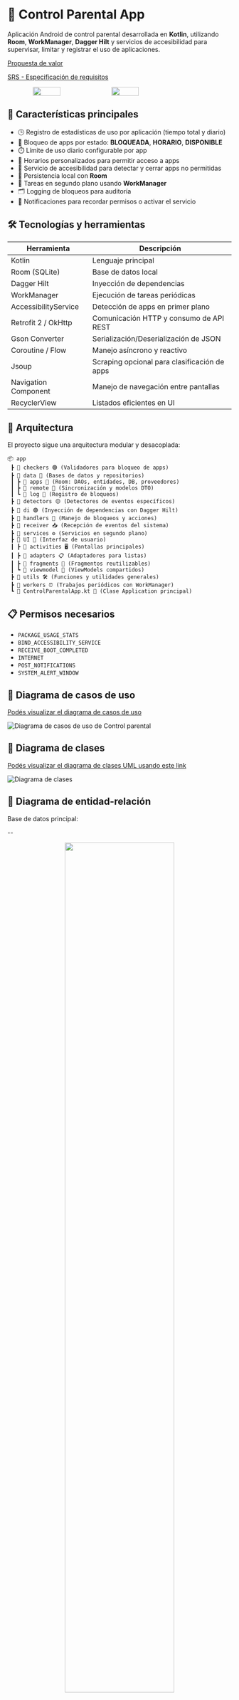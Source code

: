 # 📱 Control Parental App

Aplicación Android de control parental desarrollada en **Kotlin**, utilizando **Room**, **WorkManager**, **Dagger Hilt** y servicios de accesibilidad para supervisar, limitar y registrar el uso de aplicaciones.

[Propuesta de valor](https://docs.google.com/document/d/12kFZDpTqzES0-sYFv3g2N5VKG0sBjfh_hx_XMg7oy6Q/edit?usp=sharing)

[SRS - Especificación de requisitos](https://docs.google.com/document/d/1rpAelZsWywcVWXfYSeQUA5GreiuIhPb2/edit?usp=sharing&ouid=103592374588151306182&rtpof=true&sd=true)

<div style="display: flex;" align="center">
  <img src="https://github.com/user-attachments/assets/b42c6a69-f16a-45b2-9aa8-6462eea6c97a" style="width: 35%;" />
  <img src="https://github.com/user-attachments/assets/6f7884a7-5204-4363-a95a-00d7aaf5a474" style="width: 35%;"/>
</div>

## 🧠 Características principales

- 🕒 Registro de estadísticas de uso por aplicación (tiempo total y diario)
- 🚫 Bloqueo de apps por estado: **BLOQUEADA**, **HORARIO**, **DISPONIBLE**
- ⏱️ Límite de uso diario configurable por app
- 📆 Horarios personalizados para permitir acceso a apps
- 🔐 Servicio de accesibilidad para detectar y cerrar apps no permitidas
- 💾 Persistencia local con **Room**
- 🔁 Tareas en segundo plano usando **WorkManager**
- 🗂️ Logging de bloqueos para auditoría
- 🔔 Notificaciones para recordar permisos o activar el servicio

## 🛠️ Tecnologías y herramientas

| Herramienta         | Descripción                                   |
|---------------------|-----------------------------------------------|
| Kotlin              | Lenguaje principal                            |
| Room (SQLite)       | Base de datos local                           |
| Dagger Hilt         | Inyección de dependencias                     |
| WorkManager         | Ejecución de tareas periódicas                |
| AccessibilityService| Detección de apps en primer plano             |
| Retrofit 2 / OkHttp  | Comunicación HTTP y consumo de API REST      |
| Gson Converter       | Serialización/Deserialización de JSON        |
| Coroutine / Flow    | Manejo asíncrono y reactivo                   |
| Jsoup               | Scraping opcional para clasificación de apps |
| Navigation Component| Manejo de navegación entre pantallas          |
| RecyclerView        | Listados eficientes en UI                    |

## 📐 Arquitectura

El proyecto sigue una arquitectura modular y desacoplada:

```
📦 app
 ┣ 📂 checkers 🟢 (Validadores para bloqueo de apps)
 ┣ 📂 data 🔵 (Bases de datos y repositorios)
 ┃ ┣ 📂 apps 🔹 (Room: DAOs, entidades, DB, proveedores)
 ┃ ┣ 📂 remote 🔷 (Sincronización y modelos DTO)
 ┃ ┗ 📂 log 🔸 (Registro de bloqueos)
 ┣ 📂 detectors 🟡 (Detectores de eventos específicos)
 ┣ 📂 di 🟣 (Inyección de dependencias con Dagger Hilt)
 ┣ 📂 handlers 🔴 (Manejo de bloqueos y acciones)
 ┣ 📂 receiver 📥 (Recepción de eventos del sistema)
 ┣ 📂 services ⚙️ (Servicios en segundo plano)
 ┣ 📂 UI 🎨 (Interfaz de usuario)
 ┃ ┣ 📂 activities 🖥️ (Pantallas principales)
 ┃ ┣ 📂 adapters 📋 (Adaptadores para listas)
 ┃ ┣ 📂 fragments 🧩 (Fragmentos reutilizables)
 ┃ ┗ 📂 viewmodel 🧠 (ViewModels compartidos)
 ┣ 📂 utils 🛠️ (Funciones y utilidades generales)
 ┣ 📂 workers ⏰ (Trabajos periódicos con WorkManager)
 ┗ 🧠 ControlParentalApp.kt 🚀 (Clase Application principal)

```

## 📋 Permisos necesarios

- `PACKAGE_USAGE_STATS`
- `BIND_ACCESSIBILITY_SERVICE`
- `RECEIVE_BOOT_COMPLETED`
- `INTERNET`
- `POST_NOTIFICATIONS`
- `SYSTEM_ALERT_WINDOW`

## 📌 Diagrama de casos de uso

[Podés visualizar el diagrama de casos de uso](https://lucid.app/lucidchart/6ba2d302-7073-4598-b272-1eeeb985a417/edit?viewport_loc=-5688%2C-462%2C3647%2C2088%2CsjI~UfAdr-eT&invitationId=inv_18c096de-ea59-49dc-8db0-ff7b3636c7fe)

![Diagrama de casos de uso de Control parental](https://github.com/user-attachments/assets/67477d44-fd85-4142-8f13-0894a2624753)

## 📌 Diagrama de clases

[Podés visualizar el diagrama de clases UML usando este link](https://lucid.app/lucidchart/6ba2d302-7073-4598-b272-1eeeb985a417/edit?viewport_loc=-1924%2C336%2C4200%2C2404%2CCmMawoI6KhXr&invitationId=inv_18c096de-ea59-49dc-8db0-ff7b3636c7fe)


![Diagrama de clases](https://github.com/user-attachments/assets/5f61b5e0-33c4-4f32-9305-32a41b980c50)

## 📌 Diagrama de entidad-relación

Base de datos principal:

--

<div align="center">
  <img src="https://github.com/user-attachments/assets/424f72fe-1597-4343-a2e7-af6caab76207" style="width: 70%;" />
</div>

Otra base de datos solo para logs:
--

<div align="center">
  <img src="https://github.com/user-attachments/assets/03c43144-2d6d-4c7f-addc-19994982c2a2" style="width: 50%;" />
</div>

## 🔑 Configuración de la firma

Para compilar la aplicación con firma de lanzamiento necesitás un archivo de
keystore ubicado en `app/keyControl.jks` que **no está incluido en el repositorio**.
Las contraseñas se obtienen desde variables de entorno o desde tu archivo
`gradle.properties` local:

```properties
STORE_PASSWORD=tuStorePassword
KEY_PASSWORD=tuKeyPassword
```

También podés exportar `STORE_PASSWORD` y `KEY_PASSWORD` antes de ejecutar
`./gradlew assembleRelease`.

## 🧑‍💻 Autor

**Gleb Ursol**  
📍 Buenos Aires, Argentina  
🎓 Analista de Sistemas | Estudiante de Escuela Da Vinci

## 📄 Licencia

Este proyecto se publica bajo la [MIT License](LICENSE).
